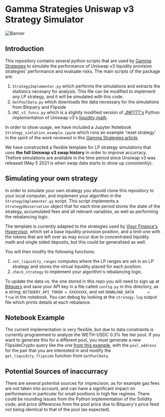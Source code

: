 # Gamma Strategies Uniswap v3 Strategy Simulator

![Banner](https://miro.medium.com/max/1400/0*TJVKxqWyIDn2XVbd.png)

## Introduction

This repository contains several python scripts that are used by [Gamma Strategies](https://medium.com/gamma-strategies) to simulate the performance of Uniswap v3 liquidity provision strategies' performance and evaluate risks. The main scripts of the package are:

1. ```StrategyImplementer.py``` which performs the simulations and extracts the statistics necesary for analysis. This file can be modified to implement any LP strategy, and it will be simulated with this code.
2. ```GetPoolData.py``` which downloads the data necessary for the simulations from Bitquery and Flipside
3. ```UNI_v3_funcs.py``` which is a slightly modified version of [JNP777's](https://github.com/JNP777/UNI_V3-Liquitidy-amounts-calcs) Python implementation of Uniswap v3's [liquidity math](https://github.com/Uniswap/uniswap-v3-periphery/blob/main/contracts/libraries/LiquidityAmounts.sol). 

In order to show usage, we have included a Jupyter Notebook ```Strategy_simlation_example.ipynb``` which runs an example 'reset strategy' in the spirit of the work reviewed in this [Gamma Strategies article](https://medium.com/gamma-strategies/expected-price-range-strategies-in-uniswap-v3-833dff253f84). 

We have constructed a flexible template for LP strategy simulations that uses **the full Uniswap v3 swap history** in order to improve accurracy. Thefore simulations are available in the time period since Unsiwap v3 was released (May 5 2021 is when swap data starts to show up consistently). 


## Simulating your own strategy

In order to simulate your own strategy you should clone this repository to your local computer, and implement your algorithm in the ```StrategyImplementer.py``` script. This script implements a ```StrategyObvservation``` object that for each time period stores the state of the strategy, accumulated fees and all relevant variables, as well as performing the rebalancing logic.

The template is currently adapted to the strategies used by [Visor Finance's Hypervisor](https://github.com/VisorFinance/hypervisor), which set a base liquidity provision position, and a limit one with the tokens that are left over as may occur due to concentrated liquidity math and single sided deposits, but this could be generalized as well.

You will then modify the following functions:

1. ```set_liquidity_ranges``` computes where the LP ranges are set in an LP strategy and stores the virtual liquidity placed for each position. 
2. ```check_strategy``` to implement your algorithm's rebalancing logic.

To update the data vs. the one stored in this repo you will need to sign up at [Bitquery](https://graphql.bitquery.io/ide) and save your API key in a file called ```config.py``` in this directory, as a string: ```BITQUERY_API_TOKEN = XXXXXXXX```, and set ```DOWNLOAD_DATA      = True``` in the notebook. You can debug by looking at the ```strategy.log``` output file which prints details at each rebalance.

## Notebook Example

The current implementation is very flexible, but due to data constraints is currently programmed to analyze the WETH-USDC 0.3% fee tier pool. If you want to generate this for a different pool, you must generate a new FlipsideCrypto query like the one [from this example](https://app.flipsidecrypto.com/velocity/queries/b8ad3087-803a-478b-9ed3-c4f3c096bc47), with the ```pool_address``` for the pair that you are interested in and modify the ```get_liquidity_flipside``` function from ```GetPoolData```.

## Potential Sources of inaccurracy

There are several potential sources for imprecision, as for example gas fees are not taken into account, and can have a significant impact on performance in particular for small positions in high fee regimes. There could be rounding issues from the Python implementation of the Solidity code, and price differences from the pool price due to Bitquery's price feed not being identical to that of the pool (as expected).